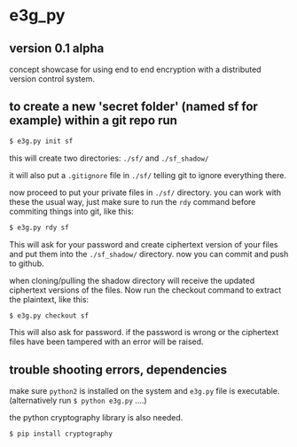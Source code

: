# e3g_py

## version 0.1 alpha
concept showcase for using end to end encryption with a distributed version control system.

## to create a new 'secret folder' (named sf for example) within a git repo run

```sh
$ e3g.py init sf
```

this will create two directories: `./sf/` and `./sf_shadow/`

it will also put a `.gitignore` file in `./sf/` telling git to ignore everything there. 

now proceed to put your private files in `./sf/` directory. you can work with these the usual way, just make sure to run the `rdy` command before commiting things into git, like this:

```sh
$ e3g.py rdy sf
```

This will ask for your password and create ciphertext version of your files and put them into the `./sf_shadow/` directory.
now you can commit and push to github. 

when cloning/pulling the shadow directory will receive the updated ciphertext versions of the files. Now run the checkout command to extract the plaintext, like this:

```sh
$ e3g.py checkout sf
```

This will also ask for password. if the password is wrong or the ciphertext files have been tampered with an error will be raised. 

## trouble shooting errors, dependencies 
make sure `python2` is installed on the system and `e3g.py` file is executable. (alternatively run `$ python e3g.py` ....)

the python cryptography library is also needed. 

```sh
$ pip install cryptography
```







